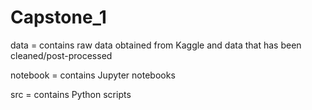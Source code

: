 # Capstone_1

data = contains raw data obtained from Kaggle and data that has been cleaned/post-processed

notebook = contains Jupyter notebooks

src = contains Python scripts
